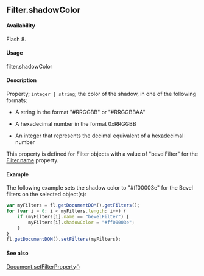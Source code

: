 ## Filter.shadowColor

#### Availability

Flash 8.

#### Usage

filter.shadowColor

#### Description

Property; `integer | string`; the color of the shadow, in one of the following formats:

- A string in the format "#RRGGBB" or "#RRGGBBAA"

- A hexadecimal number in the format 0xRRGGBB

- An integer that represents the decimal equivalent of a hexadecimal number

This property is defined for Filter objects with a value of "bevelFilter" for the [Filter.name](../Filter_object/Filter13.md) property.

#### Example

The following example sets the shadow color to "#ff00003e" for the Bevel filters on the selected object(s):

```javascript
var myFilters = fl.getDocumentDOM().getFilters();
for (var i = 0; i < myFilters.length; i++) {
    if (myFilters[i].name == "bevelFilter") {
        myFilters[i].shadowColor = "#ff00003e";
    }
}
fl.getDocumentDOM().setFilters(myFilters);
```

#### See also

[Document.setFilterProperty()](../Document_object/Document520.md)
